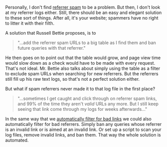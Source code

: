 <!--
title: Killing referrer spam
created: 16 January 2005 - 11:12 am
updated: 16 January 2005 - 12:08 am
slug: filter-links
tags: spam
-->

Personally, I don't find [referrer spam][rs] to be a problem. But then, I don't look at my referrer logs either. Still, there should be an easy and elegant solution to these sort of things. After all, it's your website; spammers have no right to litter it with their filth.

A solution that Russell Bettie proposes, is to

> "...add the referrer spam URLs to a big table as I find them and ban future queries with that referrer."

He then goes on to point out that the table would grow, and page view time would slow down as a check would have to be made with every request. That's not ideal. Mr. Bettie also talks about simply using the table as a filter to exclude spam URLs when searching for new referrers. But the referrers still fill up his raw text logs, so that's not a perfect solution either.

But what if spam referrers never made it to that log file in the first place?

> "...sometimes I get caught and click through on referrer spam links, and 99% of the time they aren't _valid_ URLs any more. But I still keep seeing that link come through my logs for weeks afterwards..."

In the same way that we [automatically filter for bad links][alc] we could also automatically filter for bad referrers. Simply ban any queries whose referrer is an invalid link or is aimed at an invalid link. Or set up a script to scan your log files, remove invalid links, and ban them. That way the whole solution is automated.



[rs]: http://www.russellbeattie.com/notebook/1008250.html "Russell Beattie (Russell Bettie's Notebook): Referrer Spam"

[alc]: /ccs/automaticlinkchecking "Frank Mitchell (Can't Count Sheep): Automatic link checking"
